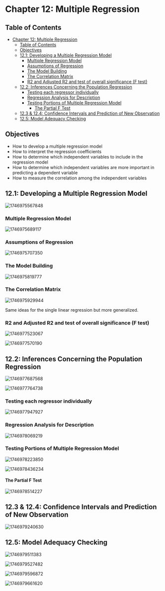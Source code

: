 # Chapter 12: Multiple Regression

## Table of Contents

- [Chapter 12: Multiple Regression](#chapter-12-multiple-regression)
  - [Table of Contents](#table-of-contents)
  - [Objectives](#objectives)
  - [12.1: Developing a Multiple Regression Model](#121-developing-a-multiple-regression-model)
    - [Multiple Regression Model](#multiple-regression-model)
    - [Assumptions of Regression](#assumptions-of-regression)
    - [The Model Building](#the-model-building)
    - [The Correlation Matrix](#the-correlation-matrix)
    - [R2 and Adjusted R2 and test of overall significance (F test)](#r2-and-adjusted-r2-and-test-of-overall-significance-f-test)
  - [12.2: Inferences Concerning the Population Regression](#122-inferences-concerning-the-population-regression)
    - [Testing each regressor individually](#testing-each-regressor-individually)
    - [Regression Analysis for Description](#regression-analysis-for-description)
    - [Testing Portions of Multiple Regression Model](#testing-portions-of-multiple-regression-model)
      - [The Partial F Test](#the-partial-f-test)
  - [12.3 \& 12.4: Confidence Intervals and Prediction of New Observation](#123--124-confidence-intervals-and-prediction-of-new-observation)
  - [12.5: Model Adequacy Checking](#125-model-adequacy-checking)

## Objectives

- How to develop a multiple regression model
- How to interpret the regression coefficients
- How to determine which independent variables to include in the regression model
- How to determine which independent variables are more important in predicting a dependent variable
- How to measure the correlation among the independent variables

## 12.1: Developing a Multiple Regression Model

![1746975567848](image/chapter-12/1746975567848.png)

### Multiple Regression Model

![1746975689117](image/chapter-12/1746975689117.png)

### Assumptions of Regression

![1746975707350](image/chapter-12/1746975707350.png)

### The Model Building

![1746975819777](image/chapter-12/1746975819777.png)

### The Correlation Matrix

![1746975929944](image/chapter-12/1746975929944.png)

Same ideas for the single linear regression but more generalized.

### R2 and Adjusted R2 and test of overall significance (F test)

![1746977523067](image/chapter-12/1746977523067.png)

![1746977570190](image/chapter-12/1746977570190.png)

## 12.2: Inferences Concerning the Population Regression

![1746977687568](image/chapter-12/1746977687568.png)

![1746977764738](image/chapter-12/1746977764738.png)

### Testing each regressor individually

![1746977947927](image/chapter-12/1746977947927.png)

### Regression Analysis for Description

![1746978069219](image/chapter-12/1746978069219.png)

### Testing Portions of Multiple Regression Model

![1746978223850](image/chapter-12/1746978223850.png)

![1746978436234](image/chapter-12/1746978436234.png)

#### The Partial F Test

![1746978514227](image/chapter-12/1746978514227.png)

## 12.3 & 12.4: Confidence Intervals and Prediction of New Observation

![1746979240630](image/chapter-12/1746979240630.png)

## 12.5: Model Adequacy Checking

![1746979511383](image/chapter-12/1746979511383.png)

![1746979527482](image/chapter-12/1746979527482.png)

![1746979596872](image/chapter-12/1746979596872.png)

![1746979661620](image/chapter-12/1746979661620.png)